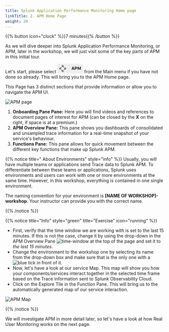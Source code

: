 ```yaml
---
title: Splunk Application Performance Monitoring Home page
linkTitle: 2. APM Home Page
weight: 20
---
```

 
{{% button icon="clock" %}}7 minutes{{% /button %}}

As we will dive deeper into Splunk Application Performance Monitoring, or APM, later in the workshop, we will just visit some of the key parts of APM in this initial tour.

Let's start, please select ![APM](../images/apm-icon.png?classes=inline&height=25px) from the Main menu if you have not done so already. This will bring you to the APM Home page.

This Page has 3 distinct sections that provide information or allow you to navigate the APM UI.

![APM page](../images/apm-main.png?width=30vw)

1. **Onboarding Pane Pane:** Here you will find videos and references to document pages of interest for APM (can be closed by the **X** on the right, if space is at a premium.)
2. **APM Overview Pane:** This pane shows you dashboards of consolidated and unsampled trace information for  a real-time snapshot of your service's behaviour.
3. **Functions Pane:** This pane allows for quick movement between the different key functions that make up Splunk APM.

{{% notice title=" About Environments" style="info" %}}
Usually, you will have multiple teams or applications send Trace data to Splunk APM. To differentiate between these teams or applications, Splunk uses environments and users can work with one or more environments at the same time. However, in this workshop, everything is contained in one single environment.  

The naming convention for your environment is **[NAME OF WORKSHOP]-workshop**. Your instructor can provide you with the correct name.

{{% /notice %}}

{{% notice title="Info" style="green" title="Exercise" icon="running" %}}

* First, verify that the time window we are working with is set to the last 15 minutes.  If this is not the case, change it by using the drop-down in the APM Overview Pane ![time-window](../../images/time-window.png?classes=inline) at the top of the page and set it to *the last 15 minutes*.
* Change the environment to the workshop one by selecting its name from the drop-down box and make sure that is the only one with a ![blue tick](../../images/blue-tick.png?classes=inline) in front of it.
* Now, let's have a look at our service Map.  This map will show you how your components/services interact together in the selected time frame based on the Trace information sent to Splunk Observability Cloud.
* Click on the Explore Tile in the Function Pane. This will bring us to the automatically generated map of our service interaction.

![APM Map](../images/apm-map.png?width=30vw)

{{% /notice %}}

We will investigate APM in more detail later, so let's have a look at how Real User Monitoring works on the next page.
